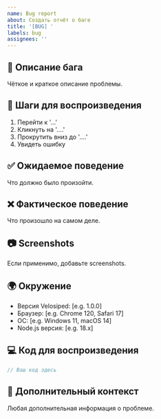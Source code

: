 ```yaml
---
name: Bug report
about: Создать отчёт о баге
title: '[BUG] '
labels: bug
assignees: ''
---
```


## 🐛 Описание бага

Чёткое и краткое описание проблемы.

## 📝 Шаги для воспроизведения

1. Перейти к '...'
2. Кликнуть на '....'
3. Прокрутить вниз до '....'
4. Увидеть ошибку

## ✅ Ожидаемое поведение

Что должно было произойти.

## ❌ Фактическое поведение

Что произошло на самом деле.

## 📷 Screenshots

Если применимо, добавьте screenshots.

## 🌍 Окружение

- Версия Velosiped: [e.g. 1.0.0]
- Браузер: [e.g. Chrome 120, Safari 17]
- ОС: [e.g. Windows 11, macOS 14]
- Node.js версия: [e.g. 18.x]

## 💻 Код для воспроизведения

```typescript
// Ваш код здесь
```

## 📎 Дополнительный контекст

Любая дополнительная информация о проблеме.

